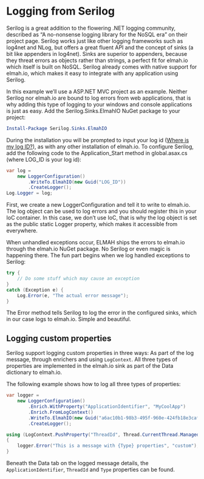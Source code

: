 # Logging from Serilog

Serilog is a great addition to the flowering .NET logging community, described as “A no-nonsense logging library for the NoSQL era” on their project page. Serilog works just like other logging frameworks such as log4net and NLog, but offers a great fluent API and the concept of sinks (a bit like appenders in log4net). Sinks are superior to appenders, because they threat errors as objects rather than strings, a perfect fit for elmah.io which itself is built on NoSQL. Serilog already comes with native support for elmah.io, which makes it easy to integrate with any application using Serilog.

In this example we’ll use a ASP.NET MVC project as an example. Neither Serilog nor elmah.io are bound to log errors from web applications, that is why adding this type of logging to your windows and console applications is just as easy. Add the Serilog.Sinks.ElmahIO NuGet package to your project:

```powershell
Install-Package Serilog.Sinks.ElmahIO
```

During the installation you will be prompted to input your log id ([Where is my log ID?](https://docs.elmah.io/where-is-my-log-id/)), as with any other installation of elmah.io. To configure Serilog, add the following code to the Application_Start method in global.asax.cs (where LOG_ID is your log id):

```csharp
var log =
    new LoggerConfiguration()
        .WriteTo.ElmahIO(new Guid("LOG_ID"))
        .CreateLogger();
Log.Logger = log;
```

First, we create a new LoggerConfiguration and tell it to write to elmah.io. The log object can be used to log errors and you should register this in your IoC container. In this case, we don’t use IoC, that is why the log object is set as the public static Logger property, which makes it accessible from everywhere.

When unhandled exceptions occur, ELMAH ships the errors to elmah.io through the elmah.io NuGet package. No Serilog or even magic is happening there. The fun part begins when we log handled exceptions to Serilog:

```csharp
try {
    // Do some stuff which may cause an exception
}
catch (Exception e) {
    Log.Error(e, "The actual error message");
}
```

The Error method tells Serilog to log the error in the configured sinks, which in our case logs to elmah.io. Simple and beautiful.

## Logging custom properties

Serilog support logging custom properties in three ways: As part of the log message, through enrichers and using `LogContext`. All three types of properties are implemented in the elmah.io sink as part of the Data dictionary to elmah.io.

The following example shows how to log all three types of properties:

```csharp
var logger =
    new LoggerConfiguration()
        .Enrich.WithProperty("ApplicationIdentifier", "MyCoolApp")
        .Enrich.FromLogContext()
        .WriteTo.ElmahIO(new Guid("a6ac10b1-98b3-495f-960e-424fb18e3caf"))
        .CreateLogger();

using (LogContext.PushProperty("ThreadId", Thread.CurrentThread.ManagedThreadId))
{
    logger.Error("This is a message with {Type} properties", "custom");
}
```

Beneath the Data tab on the logged message details, the `ApplicationIdentifier`, `ThreadId` and `Type` properties can be found.